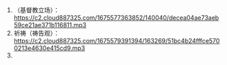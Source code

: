 1. （基督教立场）：https://c2.cloud887325.com/1675577363852/140040/decea04ae73aeb59ce21ae371b116811.mp3
2. 祈祷（祷告观）：https://c2.cloud887325.com/1675579391394/163269/51bc4b24fffce5700213e4630e415cd9.mp3
3. 